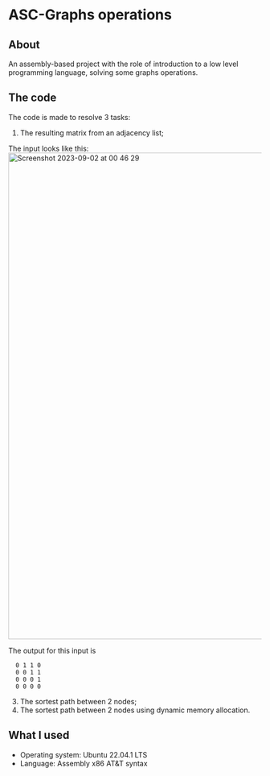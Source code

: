 # ASC-Graphs operations
## About
An assembly-based project with the role of introduction to a low level programming language, solving some graphs operations.

## The code
The code is made to resolve 3 tasks:
1. The resulting matrix from an adjacency list;

The input looks like this:
<img width="966" alt="Screenshot 2023-09-02 at 00 46 29" src="https://github.com/TaviF24/ASC-Matrix_multiplication_with_dynamic_memory_allocation/assets/118764142/6873329e-b876-4071-9a97-50bec67830aa">

The output for this input is
```
  0 1 1 0
  0 0 1 1
  0 0 0 1
  0 0 0 0
```


3. The sortest path between 2 nodes;
4. The sortest path between 2 nodes using dynamic memory allocation.



## What I used
- Operating system: Ubuntu 22.04.1 LTS
- Language: Assembly x86 AT&T syntax

